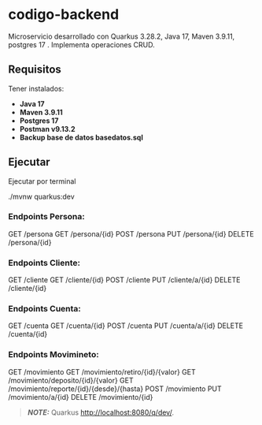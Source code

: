 # codigo-backend

Microservicio desarrollado con Quarkus 3.28.2, Java 17, Maven 3.9.11, postgres 17 .
Implementa operaciones CRUD.

## Requisitos

Tener instalados:

- **Java 17**
- **Maven 3.9.11**
- **Postgres 17**
- **Postman v9.13.2**
- **Backup base de datos basedatos.sql** 



## Ejecutar

Ejecutar por terminal

./mvnw quarkus:dev

### Endpoints Persona:
 GET /persona GET /persona/{id} POST /persona PUT /persona/{id} DELETE /persona/{id}
### Endpoints Cliente:
 GET /cliente GET /cliente/{id} POST /cliente PUT /cliente/a/{id} DELETE /cliente/{id}
### Endpoints Cuenta:
 GET /cuenta GET /cuenta/{id} POST /cuenta PUT /cuenta/a/{id} DELETE /cuenta/{id}
### Endpoints Movimineto:
 GET /movimiento GET /movimiento/retiro/{id}/{valor} GET /movimiento/deposito/{id}/{valor} GET /movimiento/reporte/{id}/{desde}/{hasta} POST /movimiento PUT /movimiento/a/{id} DELETE /movimiento/{id} 


> **_NOTE:_**  Quarkus  <http://localhost:8080/q/dev/>.


